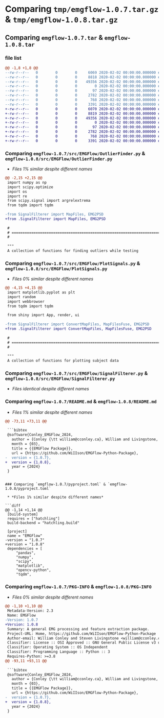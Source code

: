 # Comparing `tmp/emgflow-1.0.7.tar.gz` & `tmp/emgflow-1.0.8.tar.gz`

## Comparing `emgflow-1.0.7.tar` & `emgflow-1.0.8.tar`

### file list

```diff
@@ -1,8 +1,8 @@
--rw-r--r--   0        0        0     6069 2020-02-02 00:00:00.000000 emgflow-1.0.7/src/EMGFlow/OutlierFinder.py
--rw-r--r--   0        0        0     8818 2020-02-02 00:00:00.000000 emgflow-1.0.7/src/EMGFlow/PlotSignals.py
--rw-r--r--   0        0        0    49356 2020-02-02 00:00:00.000000 emgflow-1.0.7/src/EMGFlow/SignalFilterer.py
--rw-r--r--   0        0        0        0 2020-02-02 00:00:00.000000 emgflow-1.0.7/src/EMGFlow/__init__.py
--rw-r--r--   0        0        0       97 2020-02-02 00:00:00.000000 emgflow-1.0.7/.gitignore
--rw-r--r--   0        0        0     2782 2020-02-02 00:00:00.000000 emgflow-1.0.7/README.md
--rw-r--r--   0        0        0      768 2020-02-02 00:00:00.000000 emgflow-1.0.7/pyproject.toml
--rw-r--r--   0        0        0     3391 2020-02-02 00:00:00.000000 emgflow-1.0.7/PKG-INFO
+-rw-r--r--   0        0        0     6070 2020-02-02 00:00:00.000000 emgflow-1.0.8/src/EMGFlow/OutlierFinder.py
+-rw-r--r--   0        0        0     8819 2020-02-02 00:00:00.000000 emgflow-1.0.8/src/EMGFlow/PlotSignals.py
+-rw-r--r--   0        0        0    49356 2020-02-02 00:00:00.000000 emgflow-1.0.8/src/EMGFlow/SignalFilterer.py
+-rw-r--r--   0        0        0        0 2020-02-02 00:00:00.000000 emgflow-1.0.8/src/EMGFlow/__init__.py
+-rw-r--r--   0        0        0       97 2020-02-02 00:00:00.000000 emgflow-1.0.8/.gitignore
+-rw-r--r--   0        0        0     2782 2020-02-02 00:00:00.000000 emgflow-1.0.8/README.md
+-rw-r--r--   0        0        0      768 2020-02-02 00:00:00.000000 emgflow-1.0.8/pyproject.toml
+-rw-r--r--   0        0        0     3391 2020-02-02 00:00:00.000000 emgflow-1.0.8/PKG-INFO
```

### Comparing `emgflow-1.0.7/src/EMGFlow/OutlierFinder.py` & `emgflow-1.0.8/src/EMGFlow/OutlierFinder.py`

 * *Files 1% similar despite different names*

```diff
@@ -2,15 +2,15 @@
 import numpy as np
 import scipy.optimize
 import os
 import re
 from scipy.signal import argrelextrema
 from tqdm import tqdm
 
-from SignalFilterer import MapFiles, EMG2PSD
+from .SignalFilterer import MapFiles, EMG2PSD
 
 #
 # =============================================================================
 #
 
 """
 A collection of functions for finding outliers while testing
```

### Comparing `emgflow-1.0.7/src/EMGFlow/PlotSignals.py` & `emgflow-1.0.8/src/EMGFlow/PlotSignals.py`

 * *Files 0% similar despite different names*

```diff
@@ -4,15 +4,15 @@
 import matplotlib.pyplot as plt
 import random
 import webbrowser
 from tqdm import tqdm
 
 from shiny import App, render, ui
 
-from SignalFilterer import ConvertMapFiles, MapFilesFuse, EMG2PSD
+from .SignalFilterer import ConvertMapFiles, MapFilesFuse, EMG2PSD
 
 #
 # =============================================================================
 #
 
 """
 A collection of functions for plotting subject data
```

### Comparing `emgflow-1.0.7/src/EMGFlow/SignalFilterer.py` & `emgflow-1.0.8/src/EMGFlow/SignalFilterer.py`

 * *Files identical despite different names*

### Comparing `emgflow-1.0.7/README.md` & `emgflow-1.0.8/README.md`

 * *Files 1% similar despite different names*

```diff
@@ -73,11 +73,11 @@
 
 ```bibtex
 @software{Conley_EMGFlow_2024,
   author = {Conley {\tt william@cconley.ca}, William and Livingstone, Steven R},
   month = {03},
   title = {{EMGFlow Package}},
   url = {https://github.com/WiIIson/EMGFlow-Python-Package},
-  version = {1.0.7},
+  version = {1.0.8},
   year = {2024}
 }
 ```
```

### Comparing `emgflow-1.0.7/pyproject.toml` & `emgflow-1.0.8/pyproject.toml`

 * *Files 1% similar despite different names*

```diff
@@ -1,14 +1,14 @@
 [build-system]
 requires = ["hatchling"]
 build-backend = "hatchling.build"
 
 [project]
 name = "EMGFlow"
-version = "1.0.7"
+version = "1.0.8"
 dependencies = [
     "pandas",
     "numpy",
     "scipy",
     "matplotlib",
     "opencv-python", 
     "tqdm",
```

### Comparing `emgflow-1.0.7/PKG-INFO` & `emgflow-1.0.8/PKG-INFO`

 * *Files 0% similar despite different names*

```diff
@@ -1,10 +1,10 @@
 Metadata-Version: 2.3
 Name: EMGFlow
-Version: 1.0.7
+Version: 1.0.8
 Summary: A general EMG processing and feature extraction package.
 Project-URL: Home, https://github.com/WiIIson/EMGFlow-Python-Package
 Author-email: William Conley and Steven Livingstone <william@cconley.ca>
 Classifier: License :: OSI Approved :: GNU General Public License v3 or later (GPLv3+)
 Classifier: Operating System :: OS Independent
 Classifier: Programming Language :: Python :: 3
 Requires-Python: >=3.8
@@ -93,11 +93,11 @@
 
 ```bibtex
 @software{Conley_EMGFlow_2024,
   author = {Conley {\tt william@cconley.ca}, William and Livingstone, Steven R},
   month = {03},
   title = {{EMGFlow Package}},
   url = {https://github.com/WiIIson/EMGFlow-Python-Package},
-  version = {1.0.7},
+  version = {1.0.8},
   year = {2024}
 }
 ```
```

